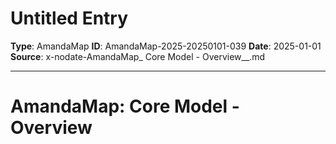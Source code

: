 # Untitled Entry

**Type**: AmandaMap
**ID**: AmandaMap-2025-20250101-039
**Date**: 2025-01-01
**Source**: x-nodate-AmandaMap_ Core Model - Overview__.md

---

# **AmandaMap: Core Model - Overview**